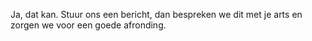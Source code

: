 Ja, dat kan. Stuur ons een bericht, dan bespreken we dit met je arts en zorgen we voor een goede afronding.